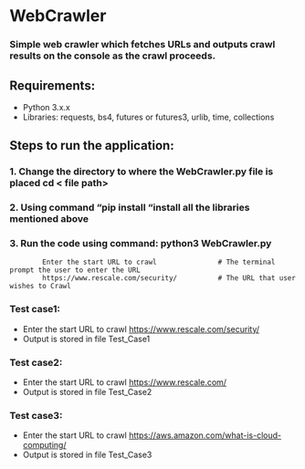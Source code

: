 # WebCrawler

### Simple web crawler which fetches URLs and outputs crawl results on the console as the crawl proceeds.

## Requirements:

*  Python 3.x.x 
* Libraries:  requests, bs4, futures or futures3, urlib, time,  collections


## Steps to run the application:

### 1.	Change the directory to where the WebCrawler.py file is placed    cd < file path>

### 2.	Using command “pip install <library name> “install all the libraries mentioned above

### 3.	Run the code using command:   python3 WebCrawler.py
            Enter the start URL to crawl               # The terminal prompt the user to enter the URL
            https://www.rescale.com/security/          # The URL that user wishes to Crawl

### Test case1:
*  Enter the start URL to crawl https://www.rescale.com/security/
* Output is stored in file Test_Case1

### Test case2:
* Enter the start URL to crawl https://www.rescale.com/
* Output is stored in file Test_Case2

### Test case3:
* Enter the start URL to crawl https://aws.amazon.com/what-is-cloud-computing/
* Output is stored in file Test_Case3





